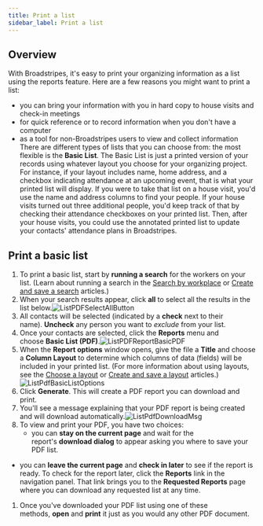 ```yaml
---
title: Print a list
sidebar_label: Print a list
---
```


## Overview
With Broadstripes, it's easy to print your organizing information as a list using the reports feature. Here are a few reasons you might want to print a list:
- you can bring your information with you in hard copy to house visits and check-in meetings
- for quick reference or to record information when you don't have a computer
- as a tool for non-Broadstripes users to view and collect information
There are different types of lists that you can choose from: the most flexible is the **Basic List**.
The Basic List is just a printed version of your records using whatever layout you choose for your organizing project. For instance, if your layout includes name, home address, and a checkbox indicating attendance at an upcoming event, that is what your printed list will display.
If you were to take that list on a house visit, you'd use the name and address columns to find your people. If your house visits turned out three additional people, you'd keep track of that by checking their attendance checkboxes on your printed list. Then, after your house visits, you could use the annotated printed list to update your contacts' attendance plans in Broadstripes.
## Print a basic list
1. To print a basic list, start by **running a search** for the workers on your list. (Learn about running a search in the [Search by workplace](https://help.broadstripes.com/help-articles/using-broadstripes/search/search-by-workplace/) or [Create and save a search](https://help.broadstripes.com/help-articles/using-broadstripes/customize/create-and-save-a-search/) articles.)
2. When your search results appear, click **all** to select all the results in the list below.![ListPDFSelectAllButton](/img/getting-started/15f4fb2-ListPDFSelectAllButton.png)
3. All contacts will be selected (indicated by a **check** next to their name). **Uncheck** any person you want to _exclude_ from your list.
4. Once your contacts are selected, click the **Reports** menu and choose **Basic List (PDF)**.![ListPDFReportBasicPDF](/img/getting-started/941d3a5-ListPDFReportBasicPDF.png)
5. When the **Report options** window opens, give the file a **Title** and choose a **Column Layout** to determine which columns of data (fields) will be included in your printed list. (For more information about using layouts, see the [Choose a layout](https://help.broadstripes.com/help-articles/using-broadstripes/get-started/choose-a-layout/) or [Create and save a layout](https://help.broadstripes.com/help-articles/using-broadstripes/customize/save-a-layout/) articles.)![ListPdfBasicListOptions](/img/getting-started/af5fb67-ListPdfBasicListOptions.png)
6. Click **Generate**. This will create a PDF report you can download and print.
7. You'll see a message explaining that your PDF report is being created and will download automatically.![ListPdfDownloadMsg](/img/getting-started/e358ade-ListPdfDownloadMsg.png)
8. To view and print your PDF, you have two choices:
    - you can **stay on the current page** and wait for the report's **download dialog** to appear asking you where to save your PDF list.
- you can **leave the current page** and **check in later** to see if the report is ready. To check for the report later, click the **Reports** link in the navigation panel. That link brings you to the **Requested Reports** page where you can download any requested list at any time.
1. Once you've downloaded your PDF list using one of these methods, **open** and **print** it just as you would any other PDF document.